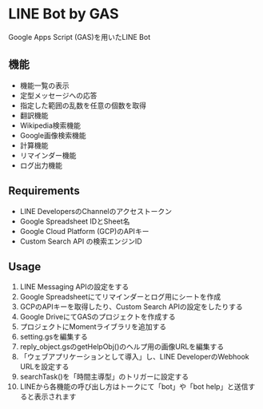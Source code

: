 # LINE Bot by GAS

Google Apps Script (GAS)を用いたLINE Bot


## 機能

- 機能一覧の表示
- 定型メッセージへの応答
- 指定した範囲の乱数を任意の個数を取得
- 翻訳機能
- Wikipedia検索機能
- Google画像検索機能
- 計算機能
- リマインダー機能
- ログ出力機能


## Requirements

- LINE DevelopersのChannelのアクセストークン
- Google Spreadsheet IDとSheet名
- Google Cloud Platform (GCP)のAPIキー
- Custom Search API の検索エンジンID


## Usage

1. LINE Messaging APIの設定をする
2. Google Spreadsheetにてリマインダーとログ用にシートを作成
3. GCPのAPIキーを取得したり、Custom Search APIの設定をしたりする
4. Google DriveにてGASのプロジェクトを作成する
5. プロジェクトにMomentライブラリを追加する
6. setting.gsを編集する
7. reply_object.gsのgetHelpObj()のヘルプ用の画像URLを編集する
8. 「ウェブアプリケーションとして導入」し、LINE DeveloperのWebhook URLを設定する
9. searchTask()を「時間主導型」のトリガーに設定する
10. LINEから各機能の呼び出し方はトークにて「bot」や「bot help」と送信すると表示されます
